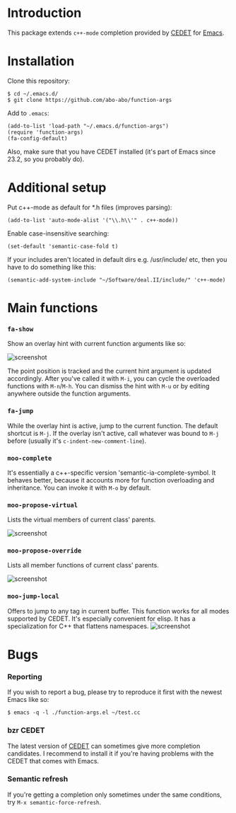 # Introduction

This package extends `c++-mode` completion provided by [CEDET][cedet] for [Emacs][emacs].

[cedet]: http://cedet.sourceforge.net/intellisense.shtml
[emacs]: http://www.gnu.org/software/emacs/

# Installation

Clone this repository:

    $ cd ~/.emacs.d/
    $ git clone https://github.com/abo-abo/function-args

Add to `.emacs`:

    (add-to-list 'load-path "~/.emacs.d/function-args")
    (require 'function-args)
    (fa-config-default)

Also, make sure that you have CEDET installed (it's part of Emacs since 23.2, so you probably do).

# Additional setup

Put c++-mode as default for *.h files (improves parsing):

    (add-to-list 'auto-mode-alist '("\\.h\\'" . c++-mode))

Enable case-insensitive searching:

    (set-default 'semantic-case-fold t)
    
If your includes aren't located in default dirs e.g. /usr/include/ etc, then you have to do something like this:

    (semantic-add-system-include "~/Software/deal.II/include/" 'c++-mode)

# Main functions

### `fa-show`

Show an overlay hint with current function arguments like so:

![screenshot](https://raw.github.com/abo-abo/function-args/master/doc/screenshot-1.png)

The point position is tracked and the current hint argument is updated accordingly.
After you've called it with `M-i`, you can cycle the overloaded functions with `M-n`/`M-h`.
You can dismiss the hint with `M-u` or by editing anywhere outside the function arguments.

### `fa-jump`

While the overlay hint is active, jump to the current function.
The default shortcut is `M-j`.
If the overlay isn't active,
call whatever was bound to `M-j` before (usually it's `c-indent-new-comment-line`).

### `moo-complete`

It's essentially a c++-specific version 'semantic-ia-complete-symbol.
It behaves better, because it accounts more for function overloading and inheritance.
You can invoke it with `M-o` by default.

### `moo-propose-virtual`

Lists the virtual members of current class' parents.

![screenshot](https://raw.github.com/abo-abo/function-args/master/doc/screenshot-3.png)

### `moo-propose-override`

Lists all member functions of current class' parents.

![screenshot](https://raw.github.com/abo-abo/function-args/master/doc/screenshot-2.png)

### `moo-jump-local`

Offers to jump to any tag in current buffer.
This function works for all modes supported by CEDET.
It's especially convenient for elisp.
It has a specialization for C++ that flattens namespaces.
![screenshot](https://raw.github.com/abo-abo/function-args/master/doc/screenshot-4.png)

# Bugs

### Reporting

If you wish to report a bug, please try to reproduce it first
with the newest Emacs like so:

    $ emacs -q -l ./function-args.el ~/test.cc

### bzr CEDET

The latest version of [CEDET][bzr] can sometimes give more completion candidates.
I recommend to install it if you're having problems with the CEDET that comes with Emacs.

[bzr]: http://cedet.sourceforge.net/bzr-repo.shtml

### Semantic refresh

If you're getting a completion only sometimes under the same conditions,
try `M-x semantic-force-refresh`.



